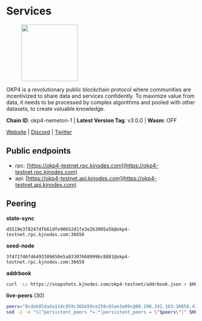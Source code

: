 # Services

<figure><img src="https://raw.githubusercontent.com/kj89/testnet_manuals/main/pingpub/logos/okp4.png" width="150" alt=""><figcaption></figcaption></figure>

OKP4 is a revolutionary public blockchain protocol where communities are incentivized to  share data and services confidently. To maximize value from data, it needs to be processed  by complex algorithms and pooled with other datasets, to create valuable knowledge.

**Chain ID**: okp4-nemeton-1 | **Latest Version Tag**: v3.0.0 | **Wasm**: OFF

[Website](https://okp4.network) | [Discord](https://discord.gg/okp4) | [Twitter](https://twitter.com/OKP4_Protocol)


## Public endpoints

* rpc: [https://okp4-testnet.rpc.kjnodes.com](https://okp4-testnet.rpc.kjnodes.com)
* api: [https://okp4-testnet.api.kjnodes.com](https://okp4-testnet.api.kjnodes.com)

## Peering

**state-sync**

```text
d5519e378247dfb61dfe90652d1fe3e2b3005a5b@okp4-testnet.rpc.kjnodes.com:36656
```

**seed-node**

```text
3f472746f46493309650e5a033076689996c8881@okp4-testnet.rpc.kjnodes.com:36659
```

**addrbook**
```bash
curl -Ls https://snapshots.kjnodes.com/okp4-testnet/addrbook.json > $HOME/.okp4d/config/addrbook.json
```

**live-peers** (30)
```bash
peers="8cdeb85dada114c959c36bb59ce258c65ae3a09c@88.198.242.163:36656,42b1ed3a559cbc09278d360dfccf64866a780104@65.109.27.156:29656,126dc25a6a5aa0cfa83010550dfb3c5a1a861755@65.108.201.15:21337,44c4ad482cf8f1d9e7e18968da78bd0349fe853e@5.78.54.193:26656,66a75c374c274733bfa3050277cdb43db3fcee56@147.182.229.52:26656,e755eb8016c2f6f5303b2f8d503d9126d235e80f@138.201.35.56:26656,d5519e378247dfb61dfe90652d1fe3e2b3005a5b@65.109.68.190:36656,99f6675049e22a0216af0e2447e7a4c5021874cd@142.132.132.200:28656,b0b56d944cf1cc569a1e77e0923e075bad94d755@141.95.145.41:28656,2bfd405e8f0f176428e2127f98b5ec53164ae1f0@142.132.149.118:26656,f17338ec41b1b68b07063984feb407d9038cf78b@65.108.142.47:26616,cc8bc81fea49a6a412992bb3e2c3f211d9e675c8@88.99.161.162:21656,8a7605d8ae4338de5b7a0d5c70244ce05e377630@85.10.200.221:26656,d1a0ff9bd7ea1ebd06bc7158f3523f5e557328be@163.172.131.169:26656,74349a1cb9479b291866debe2042de8a2e88b850@65.108.233.109:17656,5c2a752c9b1952dbed075c56c600c3a79b58c395@95.214.55.232:26996,307fb25cd6998d0d5bd1d947571f6043c6bb4069@65.109.31.114:2280,854cc8b83a48ba4394c1940b57d0f42ec013e033@38.242.251.204:26656,be9841ace1d71a4c7681918ee39f5e00d8e96a82@213.239.216.252:36656,24fbac02738005cfa9d8263d01dc7cc113d6b708@162.248.225.244:26656,2c6b5af41689145abb85f95cb49131ae9e193142@217.13.223.167:61356,034c2fbca12a8ced548d3225bcd21bdf1216a1b3@65.109.49.163:11203,ebc272824924ea1a27ea3183dd0b9ba713494f83@95.214.55.198:26996,9d1482bc31fb4578a5c7f7f65c4e0aaf2dfc2336@213.239.215.77:36656,abd7064efec0a1823a923c6aa2a53a9c037b6631@116.202.20.122:26656,07023da2f1fd638d40e37d13741e8e3d5525b4f1@65.108.96.104:26656,f7fb0f3248e4aed14e89bc4967d48c66b72e6f62@135.181.147.169:26656,ba469aac96159dbb49844406423180618d267007@65.108.120.21:26113,9755cab2585a2794453a5b396ef13b893393366f@65.108.212.224:46673,5ed1edac2d35c91577b34f6002c85927027058b9@95.217.202.49:30656"
sed -i -e "s|^persistent_peers *=.*|persistent_peers = \"$peers\"|" $HOME/.okp4d/config/config.toml
```

